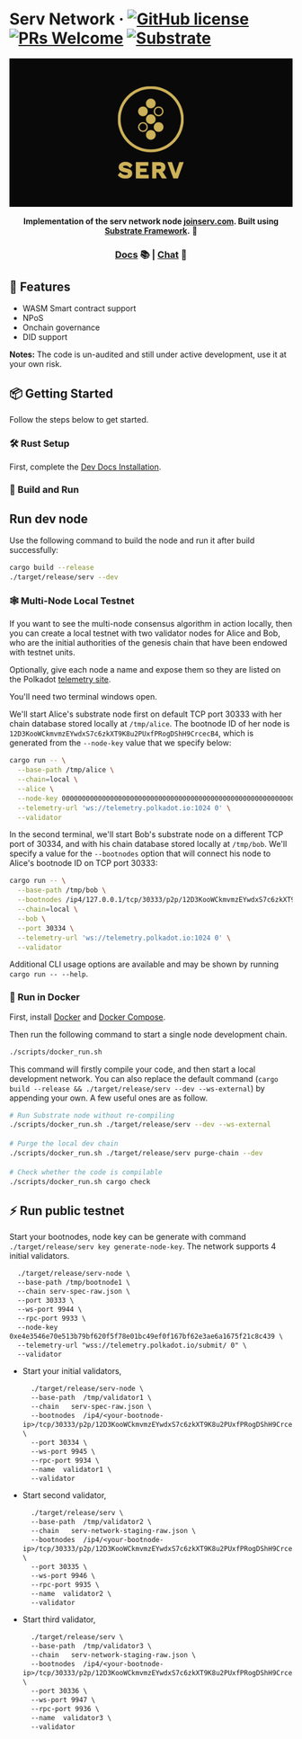 # Serv Network &middot; [![GitHub license](https://img.shields.io/badge/license-GPL3%2FApache2-blue)](#LICENSE) [![PRs Welcome](https://img.shields.io/badge/PRs-welcome-brightgreen.svg)](docs/CONTRIBUTING.adoc) [![Substrate](https://img.shields.io/badge/v.4-Substrate-blue)](https://joinserv.com/)
<div align="center">
  <p align="center">
    <img src="/docs/media/serv.png">
  </p>
  <strong>Implementation of the serv network node <a href="https://joinserv.com">joinserv.com</a>. Built using <a href="https://github.com/paritytech/substrate">Substrate Framework</a>.</strong> 🚀

  <h3>
    <a href="https://docs.substrate.io">Docs</a> 📚
    <span> | </span>
    <a href="https://discord.gg/H8AZxzh7sx">Chat</a> 💬
  </h3>

</div>

## 🚴 Features

* WASM Smart contract support
* NPoS
* Onchain governance
* DID support

**Notes:** The code is un-audited and still under active development, use it at your own risk.

## 📦 Getting Started

Follow the steps below to get started.

### 🛠️ Rust Setup

First, complete the [Dev Docs Installation](https://docs.substrate.io/install/).

### 🏃 Build and Run

## Run dev node

Use the following command to build the node and run it after build successfully:

```sh
cargo build --release
./target/release/serv --dev
```

### 🕸️ Multi-Node Local Testnet

If you want to see the multi-node consensus algorithm in action locally, then you can create a local testnet with two validator nodes for Alice and Bob, who are the initial authorities of the genesis chain that have been endowed with testnet units.

Optionally, give each node a name and expose them so they are listed on the Polkadot [telemetry site](https://telemetry.polkadot.io/#/Local%20Testnet).

You'll need two terminal windows open.

We'll start Alice's substrate node first on default TCP port 30333 with her chain database stored locally at `/tmp/alice`. The bootnode ID of her node is `12D3KooWCkmvmzEYwdxS7c6zkXT9K8u2PUxfPRogDShH9CrcecB4`, which is generated from the `--node-key` value that we specify below:

```bash
cargo run -- \
  --base-path /tmp/alice \
  --chain=local \
  --alice \
  --node-key 0000000000000000000000000000000000000000000000000000000000000001 \
  --telemetry-url 'ws://telemetry.polkadot.io:1024 0' \
  --validator
```

In the second terminal, we'll start Bob's substrate node on a different TCP port of 30334, and with his chain database stored locally at `/tmp/bob`. We'll specify a value for the `--bootnodes` option that will connect his node to Alice's bootnode ID on TCP port 30333:

```bash
cargo run -- \
  --base-path /tmp/bob \
  --bootnodes /ip4/127.0.0.1/tcp/30333/p2p/12D3KooWCkmvmzEYwdxS7c6zkXT9K8u2PUxfPRogDShH9CrcecB4 \
  --chain=local \
  --bob \
  --port 30334 \
  --telemetry-url 'ws://telemetry.polkadot.io:1024 0' \
  --validator
```

Additional CLI usage options are available and may be shown by running `cargo run -- --help`.

### 🐳 Run in Docker

First, install [Docker](https://docs.docker.com/get-docker/) and [Docker Compose](https://docs.docker.com/compose/install/).

Then run the following command to start a single node development chain.

```bash
./scripts/docker_run.sh
```

This command will firstly compile your code, and then start a local development network. You can also replace the default command (`cargo build --release && ./target/release/serv --dev --ws-external`) by appending your own. A few useful ones are as follow.

```bash
# Run Substrate node without re-compiling
./scripts/docker_run.sh ./target/release/serv --dev --ws-external

# Purge the local dev chain
./scripts/docker_run.sh ./target/release/serv purge-chain --dev

# Check whether the code is compilable
./scripts/docker_run.sh cargo check
```

## ⚡ Run public testnet

Start your bootnodes, node key can be generate with command `./target/release/serv key generate-node-key`. The network supports 4 initial validators.
  ```shell
    ./target/release/serv-node \
    --base-path /tmp/bootnode1 \
    --chain serv-spec-raw.json \
    --port 30333 \
    --ws-port 9944 \
    --rpc-port 9933 \
    --node-key 0xe4e3546e70e513b79bf620f5f78e01bc49ef0f167bf62e3ae6a1675f21c8c439 \
    --telemetry-url "wss://telemetry.polkadot.io/submit/ 0" \
    --validator
  ```
* Start your initial validators,
  ```shell
    ./target/release/serv-node \
    --base-path  /tmp/validator1 \
    --chain   serv-spec-raw.json \
    --bootnodes  /ip4/<your-bootnode-ip>/tcp/30333/p2p/12D3KooWCkmvmzEYwdxS7c6zkXT9K8u2PUxfPRogDShH9CrcecB4 \
    --port 30334 \
    --ws-port 9945 \
    --rpc-port 9934 \
    --name  validator1 \
    --validator
  ```
* Start second validator,
  ```shell
    ./target/release/serv \
    --base-path  /tmp/validator2 \
    --chain   serv-network-staging-raw.json \
    --bootnodes  /ip4/<your-bootnode-ip>/tcp/30333/p2p/12D3KooWCkmvmzEYwdxS7c6zkXT9K8u2PUxfPRogDShH9CrcecB4 \
    --port 30335 \
    --ws-port 9946 \
    --rpc-port 9935 \
    --name  validator2 \
    --validator
  ```
* Start third validator,
  ```shell
    ./target/release/serv \
    --base-path  /tmp/validator3 \
    --chain   serv-network-staging-raw.json \
    --bootnodes  /ip4/<your-bootnode-ip>/tcp/30333/p2p/12D3KooWCkmvmzEYwdxS7c6zkXT9K8u2PUxfPRogDShH9CrcecB4 \
    --port 30336 \
    --ws-port 9947 \
    --rpc-port 9936 \
    --name  validator3 \
    --validator
  ```